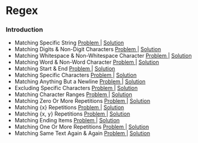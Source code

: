 # Regex 

### Introduction
- Matching Specific String [ Problem ](https://www.hackerrank.com/challenges/matching-specific-string/problem?isFullScreen=false) | [ Solution ](https://github.com/Ram11Coder/HackerRank-JAVA/blob/master/REGEX/Solutions/Regex1.java)
- Matching Digits & Non-Digit Characters [ Problem ](https://www.hackerrank.com/challenges/matching-digits-non-digit-character/problem?isFullScreen=false) | [ Solution ](https://github.com/Ram11Coder/HackerRank-JAVA/blob/master/REGEX/Solutions/Regex2.java)
- Matching Whitespace & Non-Whitespace Character [ Problem ](https://www.hackerrank.com/challenges/matching-whitespace-non-whitespace-character/problem?isFullScreen=false) | [ Solution ](https://github.com/Ram11Coder/HackerRank-JAVA/blob/master/REGEX/Solutions/Regex3.java)
- Matching Word & Non-Word Character [ Problem ](https://www.hackerrank.com/challenges/matching-word-non-word/problem?isFullScreen=false) | [ Solution ](https://github.com/Ram11Coder/HackerRank-JAVA/blob/master/REGEX/Solutions/Regex4.java)
- Matching Start & End [ Problem ](https://www.hackerrank.com/challenges/matching-start-end/problem?isFullScreen=false) | [ Solution ](https://github.com/Ram11Coder/HackerRank-JAVA/blob/master/REGEX/Solutions/Regex5.java)
- Matching Specific Characters [ Problem ](https://www.hackerrank.com/challenges/matching-specific-characters/problem?isFullScreen=false) | [ Solution ](https://github.com/Ram11Coder/HackerRank-JAVA/blob/master/REGEX/Solutions/Regex6.java)
- Matching Anything But a Newline [ Problem ](https://www.hackerrank.com/challenges/matching-anything-but-new-line/problem?isFullScreen=false) | [ Solution ](https://github.com/Ram11Coder/HackerRank-JAVA/blob/master/REGEX/Solutions/Regex7.java)
- Excluding Specific Characters [ Problem ](https://www.hackerrank.com/challenges/excluding-specific-characters/problem?isFullScreen=false) | [ Solution ](https://github.com/Ram11Coder/HackerRank-JAVA/blob/master/REGEX/Solutions/Regex8.java)
- Matching Character Ranges [ Problem ](https://www.hackerrank.com/challenges/matching-range-of-characters/problem?isFullScreen=false) | [ Solution ](https://github.com/Ram11Coder/HackerRank-JAVA/blob/master/REGEX/Solutions/Regex9.java)
- Matching Zero Or More Repetitions [ Problem ](https://www.hackerrank.com/challenges/matching-zero-or-more-repetitions/problem) | [ Solution ](https://github.com/Ram11Coder/HackerRank-JAVA/blob/master/REGEX/Solutions/Regex10.java)
- Matching {x} Repetitions [ Problem ](https://www.hackerrank.com/challenges/matching-x-repetitions/problem?isFullScreen=false) | [ Solution ](https://github.com/Ram11Coder/HackerRank-JAVA/blob/master/REGEX/Solutions/Regex11.java)
- Matching {x, y} Repetitions [ Problem ](https://www.hackerrank.com/challenges/matching-x-y-repetitions/problem?isFullScreen=false) | [ Solution ](https://github.com/Ram11Coder/HackerRank-JAVA/blob/master/REGEX/Solutions/Regex12.java)
- Matching Ending Items [ Problem ](https://www.hackerrank.com/challenges/matching-ending-items/problem?isFullScreen=false) | [ Solution ](https://github.com/Ram11Coder/HackerRank-JAVA/blob/master/REGEX/Solutions/Regex13.java)
- Matching One Or More Repetitions [ Problem ](https://www.hackerrank.com/challenges/matching-one-or-more-repititions/problem) | [ Solution ](https://github.com/Ram11Coder/HackerRank-JAVA/blob/master/REGEX/Solutions/Regex14.java)
- Matching Same Text Again & Again [ Problem ](https://www.hackerrank.com/challenges/matching-same-text-again-again/problem?isFullScreen=false) | [ Solution ](https://github.com/Ram11Coder/HackerRank-JAVA/blob/master/REGEX/Solutions/Regex15.java)
